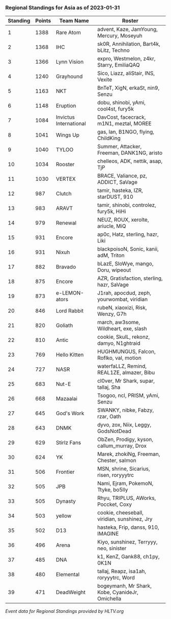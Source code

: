 ### Regional Standings for Asia as of 2023-01-31

|Standing|Points|Team Name|Roster|
|-|-|-|-|
|   1 | 1388 | Rare Atom              | advent, Kaze, JamYoung, Mercury, Moseyuh       |
|   2 | 1368 | IHC                    | sk0R, Annihilation, Bart4k, bLitz, Techno      |
|   3 | 1366 | Lynn Vision            | expro, Westmelon, z4kr, Starry, EmiliaQAQ      |
|   4 | 1240 | Grayhound              | Sico, Liazz, aliStair, INS, Vexite             |
|   5 | 1163 | NKT                    | BnTeT, XigN, erkaSt, nin9, Senzu               |
|   6 | 1148 | Eruption               | dobu, shinobi, yAmi, cool4st, fury5k           |
|   7 | 1084 | Invictus International | DavCost, facecrack, m1N1, meztal, MOREE        |
|   8 | 1041 | Wings Up               | gas, lan, B1NGO, flying, ChildKing             |
|   9 | 1040 | TYLOO                  | Summer, Attacker, Freeman, DANK1NG, aristo     |
|  10 | 1034 | Rooster                | chelleos, ADK, nettik, asap, TjP               |
|  11 | 1030 | VERTEX                 | BRACE, Valiance, pz, ADDICT, SaVage            |
|  12 |  987 | Clutch                 | tamir, hasteka, IZR, starDUST, 910             |
|  13 |  983 | ARAVT                  | tamir, shinobi, controlez, fury5k, HiHi        |
|  14 |  979 | Renewal                | NEUZ, ROUX, xerolte, ariucle, MiQ              |
|  15 |  931 | Encore                 | ap0c, Hatz, sterling, hazr, Liki               |
|  16 |  931 | Nixuh                  | blackpoisoN, Sonic, kanii, adM, Triton         |
|  17 |  882 | Bravado                | bLazE, SloWye, mango, Doru, wipeout            |
|  18 |  875 | Encore                 | AZR, Gratisfaction, sterling, hazr, SaVage     |
|  19 |  873 | e-LEMON-ators          | J1rah, apocdud, zeph, yourwombat, viridian     |
|  20 |  846 | Lord Rabbit            | rubeN, xiaoxizi, Risk, Wenzy, G7h              |
|  21 |  820 | Goliath                | march, aw3some, Wildheart, exe, slash          |
|  22 |  810 | Antic                  | cookie, SkulL, rekonz, damyo, N1ghtraid        |
|  23 |  769 | Hello Kitten           | HUGHMUNGUS, Falcon, Roflko, val, motion        |
|  24 |  727 | NASR                   | waterfaLLZ, Remind, REAL1ZE, almazer, Bibu     |
|  25 |  683 | Nut-E                  | cl0ver, Mr Shark, supar, tallaj, Sha           |
|  26 |  668 | Mazaalai               | Tsogoo, ncl, PRISM, yAmi, Senzu                |
|  27 |  645 | God's Work             | SWANKY, nibke, Fabzy, rzar, Oath               |
|  28 |  643 | DNMK                   | dyvo, zox, Niix, Leggy, GodsNotDead            |
|  29 |  629 | Stirlz Fans            | ObZen, Prodigy, kyson, callum_murray, Drox     |
|  30 |  624 | YK                     | Marek, zhokiNg, Freeman, Chester, salmon       |
|  31 |  506 | Frontier               | MSN, shrine, Sicarius, risen, roryyytrc        |
|  32 |  505 | JPB                    | Nami, Ejram, PokemoN, Ttyke, bo5lly            |
|  33 |  505 | Dynasty                | Rhyu, TRIPLUS, AWorks, Poccket, Coxy           |
|  34 |  503 | yellow                 | cookie, cheeseball, viridian, sunshinez, Jry   |
|  35 |  502 | D13                    | hasteka, Frip, danss, 910, IMAGINE             |
|  36 |  496 | Arena                  | Kiyo, sunshinez, Terryyy, neo, sinister        |
|  37 |  485 | DNA                    | k1, KenZ, Gank88, ch1py, 0K1N                  |
|  38 |  480 | Elemental              | tallaj, Reapz, isa1ah, roryyytrc, Word         |
|  39 |  471 | DeadWeight             | bogeymanh, Mr Shark, Kobe, CyanideJr, Omichella|

_Event data for Regional Standings provided by HLTV.org_